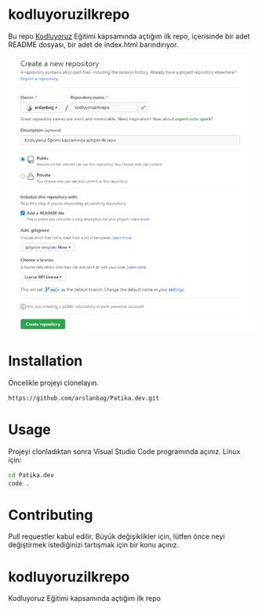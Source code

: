 # kodluyoruzilkrepo
Bu repo [Kodluyoruz](https://kodluyoruz.org/tr/kodluyoruz/) Eğitimi kapsamında açtığım ilk repo, içerisinde bir adet README dosyası, bir adet de index.html barındırıyor.

![github](https://github.com/arslanbag/Patika.dev/blob/main/Git/kodluyoruzilkrepo/repository.png?raw=true)

# Installation
Öncelikle projeyi clonelayın.
```bash
https://github.com/arslanbag/Patika.dev.git
```
# Usage
Projeyi clonladıktan sonra Visual Studio Code programında açınız.
Linux için:
```bash
cd Patika.dev
code .
```

# Contributing
Pull requestler kabul edilir. Büyük değişiklikler için, lütfen önce neyi değiştirmek istediğinizi tartışmak için bir konu açınız.

# kodluyoruzilkrepo
Kodluyoruz Eğitimi kapsamında açtığım ilk repo
